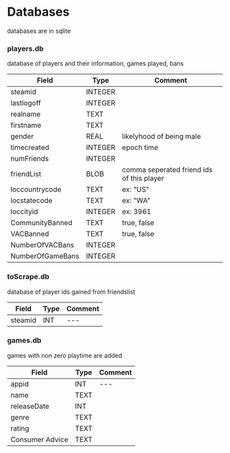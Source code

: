 # Databases 

databases are in sqlite

### players.db

database of players and their information, games played, bans

Field | Type | Comment
--- | --- | --- 
steamid | INTEGER |
lastlogoff| INTEGER |
realname | TEXT |
firstname | TEXT |
gender | REAL| likelyhood of being male
timecreated | INTEGER |epoch time
numFriends | INTEGER |
friendList | BLOB | comma seperated friend ids of this player 
loccountrycode | TEXT | ex: "US"
locstatecode | TEXT | ex: "WA"
loccityid | INTEGER | ex: 3961
CommunityBanned | TEXT | true, false 
VACBanned | TEXT | true, false
NumberOfVACBans | INTEGER |
NumberOfGameBans | INTEGER |



### toScrape.db

database of player ids gained from friendslist

Field | Type | Comment
--- | --- | --- 
steamid  | INT | ---


### games.db

games with non zero playtime are added 

Field | Type | Comment
--- | --- | --- 
appid | INT | ---
name | TEXT |
releaseDate | INT |
genre | TEXT |
rating | TEXT |
Consumer Advice | TEXT
